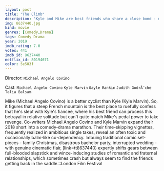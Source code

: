 ```yaml
---
layout: post
title: "The Climb"
description: "Kyle and Mike are best friends who share a close bond - until Mike sleeps with Kyle's fiancĂ©e. The Climb is about a tumultuous but enduring relationship between two men across many years of laughter, heartbreak and rage. It is also the story of real-life best friends who turn their profound connection into a rich, humane and frequently uproarious film about the boundaries (or lack thereof) in all close friendships..."
img: 8637440.jpg
kind: movie
genres: [Comedy,Drama]
tags: Comedy Drama 
year: 2019
imdb_rating: 7.0
votes: 441
imdb_id: 8637440
netflix_id: 80194671
color: 5e503f
---
```

Director: `Michael Angelo Covino`  

Cast: `Michael Angelo Covino` `Kyle Marvin` `Gayle Rankin` `Judith GodrĂ¨che` `Talia Balsam` 

Mike (Michael Angelo Covino) is a better cyclist than Kyle (Kyle Marvin). So, it figures that a steep French mountain is the best place to ruefully confess that he's slept with Kyle's fiancee, where his best friend can process this betrayal in relative solitude but can't quite match Mike's pedal power to take revenge. Co-writers Michael Angelo Covino and Kyle Marvin expand their 2018 short into a comedy-drama marathon. Their time-skipping vignettes, frequently realized in ambitious single takes, reveal an often toxic and occasionally balm-like co-dependency. Imbuing traditional comic set-pieces - family Christmas, disastrous bachelor party, interrupted wedding - with genuine cinematic flair, [link=tt8637440) expertly shifts gears between full-blooded slapstick and wince-inducing studies of romantic and fraternal relationships, which sometimes crash but always seem to find the friends getting back in the saddle.::London Film Festival